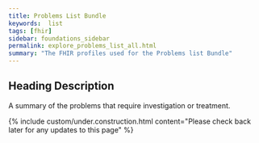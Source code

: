 ```yaml
---
title: Problems List Bundle
keywords:  list
tags: [fhir]
sidebar: foundations_sidebar
permalink: explore_problems_list_all.html
summary: "The FHIR profiles used for the Problems list Bundle"
---
```


## Heading Description ##
A summary of the problems that require investigation or treatment.

{% include custom/under.construction.html content="Please check back later for any updates to this page" %}
